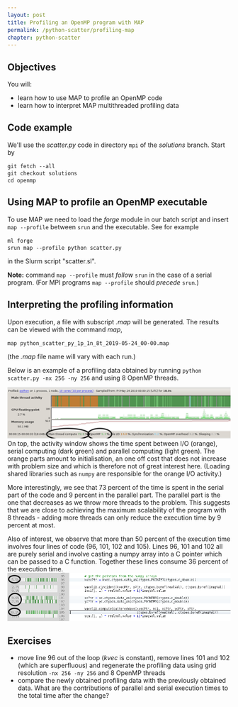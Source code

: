 ```yaml
---
layout: post
title: Profiling an OpenMP program with MAP
permalink: /python-scatter/profiling-map
chapter: python-scatter
---
```


## Objectives

You will:

* learn how to use MAP to profile an OpenMP code
* learn how to interpret MAP multithreaded profiling data


## Code example

We'll use the *scatter.py* code in directory `mpi` of the *solutions* branch. Start by

```
git fetch --all
git checkout solutions
cd openmp
```

## Using MAP to profile an OpenMP executable

To use MAP we need to load the *forge* module in our batch script and insert `map --profile` between `srun` and the executable. See for example
```
ml forge
srun map --profile python scatter.py
```
in the Slurm script "scatter.sl".

**Note:** command `map --profile` must *follow* `srun` in the case of a serial program. (For MPI programs `map --profile` should *precede* `srun`.)


## Interpreting the profiling information

Upon execution, a file with subscript *.map* will be generated. The results can be viewed with the command *map*,
```
map python_scatter_py_1p_1n_8t_2019-05-24_00-00.map
```
(the *.map* file name will vary with each run.)

Below is an example of a profiling data obtained by running `python scatter.py -nx 256 -ny 256` and using 8 OpenMP threads.

[![top-window-map-8t-trace](images/map_8t_trace.png)](images/map_8t_trace.png)
On top, the activity window shows the time spent between I/O (orange), serial computing (dark green) and parallel computing (light green). The orange parts amount to initialisation, an one off cost that does not increase with problem size and which is therefore not of great interest here. (Loading shared libraries such as `numpy` are responsible for the orange I/O activity.) 

More interestingly, we see that 73 percent of the time is spent in the serial part of the code and 9 percent in the parallel part. The parallel part is the one that decreases as we throw more threads to the problem. This suggests that we are close to achieving the maximum scalability of the program with 8 threads - adding more threads can only reduce the execution time by 9 percent at most.

Also of interest, we observe that more than 50 percent of the execution time involves four lines of code (96, 101, 102 and 105). Lines 96, 101 and 102 all are purely serial and involve casting a numpy array into a C pointer which can be passed to a C function. Together these lines consume 36 percent of the execution time. 
[![top-window-map-8t-percents](images/map_8t_percents.png)](images/map_8t_percents.png)



## Exercises

 * move line 96 out of the loop (*kvec* is constant), remove lines 101 and 102 (which are superfluous) and regenerate the profiling data using grid resolution `-nx 256 -ny 256` and 8 OpenMP threads
 * compare the newly obtained profiling data with the previously obtained data. What are the contributions of parallel and serial execution times to the total time after the change?
